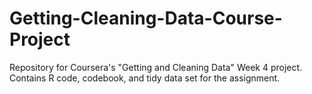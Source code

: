 # Getting-Cleaning-Data-Course-Project

Repository for Coursera's "Getting and Cleaning Data" Week 4 project. Contains R code, codebook, and tidy data set for the assignment.
